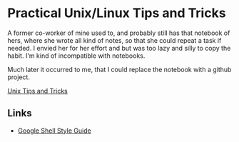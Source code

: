 # Practical Unix/Linux Tips and Tricks 

A former co-worker of mine used to, and probably still has that
notebook of hers, where she wrote all kind of notes, so that she could
repeat a task if needed. I envied her for her effort and but was too lazy
and silly to copy the habit. I'm kind of incompatible with notebooks.

Much later it occurred to me, that I could replace the notebook with a
github project.

[Unix Tips and Tricks](https://github.com/hauva69/arisunixtips/blob/master/tipsandtricks.md)

## Links

* [Google Shell Style Guide](https://google.github.io/styleguide/shell.xml)
